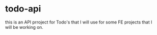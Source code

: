 # todo-api
this is an API prroject for Todo's that I will use for some FE projects that I will be working on.
